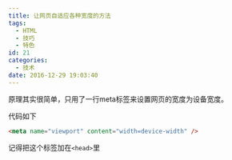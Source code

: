 ```yaml
---
title: 让网页自适应各种宽度的方法
tags:
  - HTML
  - 技巧
  - 特色
id: 21
categories:
  - 技术
date: 2016-12-29 19:03:40
---
```


原理其实很简单，只用了一行meta标签来设置网页的宽度为设备宽度。

代码如下
``` HTML
<meta name="viewport" content="width=device-width" />
```
记得把这个标签加在`<head>`里